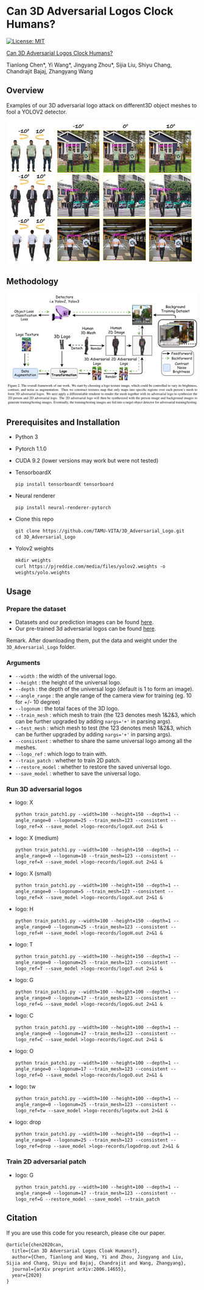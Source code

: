 
# Can 3D Adversarial Logos Clock Humans? #

[![License: MIT](https://img.shields.io/badge/License-MIT-green.svg)](https://opensource.org/licenses/MIT)

[Can 3D Adversarial Logos Clock Humans?]()

Tianlong Chen\*, Yi Wang\*, Jingyang Zhou*, Sijia Liu, Shiyu Chang, Chandrajit Bajaj, Zhangyang Wang



## Overview

Examples of our 3D adversarial logo attack on different3D object meshes to fool a YOLOV2 detector. 

![](./doc_imgs/intro.png)



## Methodology

![](./doc_imgs/methods.png)



## Prerequisites and Installation

- Python 3

- Pytorch 1.1.0

- CUDA 9.2 (lower versions may work but were not tested)

- TensorboardX 

  ```shell
  pip install tensorboardX tensorboard
  ```

- Neural renderer 

  ```shell
  pip install neural-renderer-pytorch
  ```

- Clone this repo 

  ```shell
  git clone https://github.com/TAMU-VITA/3D_Adversarial_Logo.git
  cd 3D_Adversarial_Logo
  ```

- Yolov2 weights

  ```shell
  mkdir weights
  curl https://pjreddie.com/media/files/yolov2.weights -o weights/yolo.weights
  ```

  

## Usage

### Prepare the dataset

- Datasets and our prediction images can be found [here](https://drive.google.com/file/d/1CUC_Yy10sjGSvSG8wt-ToPtOJ_eEf8x-/view?usp=sharing).
- Our pre-trained 3d adversarial logos can be found [here](https://drive.google.com/file/d/1AeWOzhLUbf7XK4-bo-rtvcQ1VKO_bn30/view?usp=sharing).

Remark. After downloading them, put the data and weight under the `3D_Adversarial_Logo` folder.



### Arguments

- `--width` : the width of the universal logo.
- `--height` : the height of the universal logo.
- `--depth` : the depth of the universal logo (default is 1 to form an image).
- `--angle_range` : the angle range of the camera view for training (eg. 10 for +/- 10 degree)
- `--logonum` : the total faces of the 3D logo.
- `--train_mesh` : which mesh to train (the 123 denotes mesh 1&2&3, which can be further upgraded by adding `nargs='+'` in parsing args).
- `--test_mesh` : which mesh to test (the 123 denotes mesh 1&2&3, which can be further upgraded by adding `nargs='+'` in parsing args).
- `--consistent` : whether to share the same universal logo among all the meshes.
- `--logo_ref` : which logo to train with.
- `--train_patch` : whether to train 2D patch.
- `--restore_model` : whether to restore the saved universal logo.
- `--save_model` : whether to save the universal logo.



### Run 3D adversarial logos ###

- logo: X

  ```shell
  python train_patch1.py --width=100 --height=150 --depth=1 --angle_range=0 --logonum=25 --train_mesh=123 --consistent --logo_ref=X --save_model >logo-records/logoX.out 2>&1 &
  ```

- logo: X (medium) 

  ```shell
  python train_patch1.py --width=100 --height=150 --depth=1 --angle_range=0 --logonum=10 --train_mesh=123 --consistent --logo_ref=X --save_model >logo-records/logoX.out 2>&1 &
  ```

- logo: X (small) 

  ```shell
  python train_patch1.py --width=100 --height=150 --depth=1 --angle_range=0 --logonum=5 --train_mesh=123 --consistent --logo_ref=X --save_model >logo-records/logoX.out 2>&1 &
  ```

- logo: H

  ```shell
  python train_patch1.py --width=100 --height=150 --depth=1 --angle_range=0 --logonum=25 --train_mesh=123 --consistent --logo_ref=H --save_model >logo-records/logoH.out 2>&1 &
  ```

- logo: T

  ```shell
  python train_patch1.py --width=100 --height=150 --depth=1 --angle_range=0 --logonum=25 --train_mesh=123 --consistent --logo_ref=T --save_model >logo-records/logoT.out 2>&1 &
  ```

- logo: G

  ```shell
  python train_patch1.py --width=100 --height=100 --depth=1 --angle_range=0 --logonum=17 --train_mesh=123 --consistent --logo_ref=G --save_model >logo-records/logoG.out 2>&1 &
  ```

- logo: C 

  ```shell
  python train_patch1.py --width=100 --height=100 --depth=1 --angle_range=0 --logonum=17 --train_mesh=123 --consistent --logo_ref=C --save_model >logo-records/logoC.out 2>&1 &
  ```

- logo: O 

  ```shell
  python train_patch1.py --width=100 --height=100 --depth=1 --angle_range=0 --logonum=17 --train_mesh=123 --consistent --logo_ref=O --save_model >logo-records/logoO.out 2>&1 &
  ```

- logo: tw 

  ```shell
  python train_patch1.py --width=100 --height=100 --depth=1 --angle_range=0 --logonum=25 --train_mesh=123 --consistent --logo_ref=tw --save_model >logo-records/logotw.out 2>&1 &
  ```

- logo: drop 

  ```shell
  python train_patch1.py --width=100 --height=150 --depth=1 --angle_range=0 --logonum=25 --train_mesh=123 --consistent --logo_ref=drop --save_model >logo-records/logodrop.out 2>&1 &
  ```

  

### Train 2D adversarial patch
- logo: G 

  ```shell
  python train_patch1.py --width=100 --height=100 --depth=1 --angle_range=0 --logonum=17 --train_mesh=123 --consistent --logo_ref=G --restore_model --save_model --train_patch
  ```



## Citation

If you are use this code for you research, please cite our paper.

```
@article{chen2020can,
  title={Can 3D Adversarial Logos Cloak Humans?},
  author={Chen, Tianlong and Wang, Yi and Zhou, Jingyang and Liu, Sijia and Chang, Shiyu and Bajaj, Chandrajit and Wang, Zhangyang},
  journal={arXiv preprint arXiv:2006.14655},
  year={2020}
}
```

